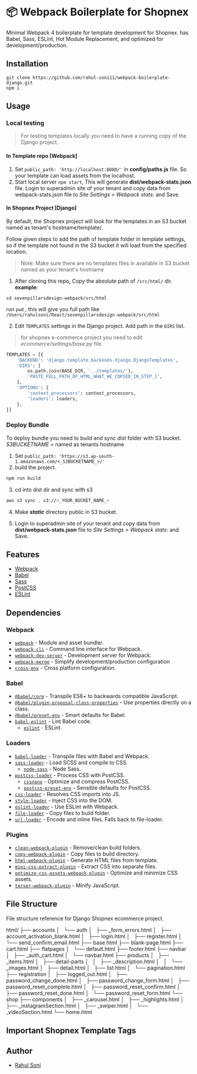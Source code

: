 # 📦 Webpack Boilerplate for Shopnex

Minimal Webpack 4 boilerplate for template development for Shopnex. has Babel, Sass, ESLint, Hot Module Replacement, and optimized for development/production.

## Installation

```
git clone https://github.com/rahul-soni11/webpack-boilerplate-django.git
npm i
```

## Usage

### Local testing
> For testing templates locally you need to have a running copy of the Django project.

#### In Template repo [Webpack]
1. Set `public_path: 'http://localhost:8080/'` in **config/paths.js** file. So your template can load assets from the localhost.
2. Start local server `npm start`, This will generate **dist/webpack-stats.json** file. Login to superadmin site of your tenant and copy data from webpack-stats.json file to *Site Settings > Webpack stats:* and Save.

#### In Shopnex Project [Django]
By default, the Shopnex project will look for the templates in an S3 bucket named as tenant's hostname/template/.

Follow given steps to add the path of template folder in template settings, so if the template not found in the S3 bucket it will load from the specified location.

> Note: Make sure there are no templates files in available in S3 bucket named as your tenant's hostname


1. After cloning this repo, Copy the absolute path of `/src/html/` dir.
**example**:

`cd sevenpillarsdesign-webpack/src/html` 

 run `pwd` , this will give you full path like `/Users/rahulsoni/React/sevenpillarsdesign-webpack/src/html` 

2. Edit `TEMPLATES` settings in the Django project. Add path in the `DIRS` list.
>for shopnex e-commerce project you need to edit *ecommerce/settings/base.py* file.

```python
TEMPLATES = [{
    'BACKEND': 'django.template.backends.django.DjangoTemplates',
    'DIRS': [
        os.path.join(BASE_DIR, '../templates/'),
        'PASTE_FULL_PATH_OF_HTML_WHAT_WE_COPIED_IN_STEP_1',
    ],
    'OPTIONS': {
        'context_processors': context_processors,
        'loaders': loaders,
    },
}]
```

### Deploy Bundle
To deploy bundle you need to build and sync *dist* folder with S3 bucket.
_S3BUCKETNAME_ = named as tenants hostname
1. Set `public_path: 'https://s3.ap-south-1.amazonaws.com/<_S3BUCKETNAME_>/'` 
2. build the project.

```bash
npm run build
```
3. cd into dist dir and sync with s3

```bash
aws s3 sync . s3://<_YOUR_BUCKET_NAME_>
```
4. Make **_static_** directory public in S3 bucket.

5. Login to superadmin site of your tenant and copy data from **dist/webpack-stats.json** file to *Site Settings > Webpack stats:* and Save.

## Features

- [Webpack](https://webpack.js.org/)
- [Babel](https://babeljs.io/)
- [Sass](https://sass-lang.com/)
- [PostCSS](https://postcss.org/)
- [ESLint](https://eslint.org/)

## Dependencies

### Webpack

- [`webpack`](https://github.com/webpack/webpack) - Module and asset bundler.
- [`webpack-cli`](https://github.com/webpack/webpack-cli) - Command line interface for Webpack.
- [`webpack-dev-server`](https://github.com/webpack/webpack-dev-server) - Development server for Webpack.
- [`webpack-merge`](https://github.com/survivejs/webpack-merge) - Simplify development/production configuration
- [`cross-env`](https://github.com/kentcdodds/cross-env) - Cross platform configuration.

### Babel

- [`@babel/core`](https://www.npmjs.com/package/@babel/core) - Transpile ES6+ to backwards compatible JavaScript.
- [`@babel/plugin-proposal-class-properties`](https://babeljs.io/docs/en/babel-plugin-proposal-class-properties) - Use properties directly on a class.
- [`@babel/preset-env`](https://babeljs.io/docs/en/babel-preset-env) - Smart defaults for Babel.
- [`babel-eslint`](https://github.com/babel/babel-eslint) - Lint Babel code.
  - [`eslint`](https://github.com/eslint/eslint) - ESLint.

### Loaders

- [`babel-loader`](https://webpack.js.org/loaders/babel-loader/) - Transpile files with Babel and Webpack.
- [`sass-loader`](https://webpack.js.org/loaders/sass-loader/) - Load SCSS and compile to CSS.
  - [`node-sass`](https://github.com/sass/node-sass) - Node Sass.
- [`postcss-loader`](https://webpack.js.org/loaders/postcss-loader/) - Process CSS with PostCSS.
  - [`cssnano`](https://github.com/cssnano/cssnano) - Optimize and compress PostCSS.
  - [`postcss-preset-env`](https://www.npmjs.com/package/postcss-preset-env) - Sensible defaults for PostCSS.
- [`css-loader`](https://webpack.js.org/loaders/css-loader/) - Resolves CSS imports into JS.
- [`style-loader`](https://webpack.js.org/loaders/style-loader/) - Inject CSS into the DOM.
- [`eslint-loader`](https://webpack.js.org/loaders/eslint-loader/) - Use ESLint with Webpack.
- [`file-loader`](https://webpack.js.org/loaders/file-loader/) - Copy files to build folder.
- [`url-loader`](https://webpack.js.org/loaders/url-loader/) - Encode and inline files. Falls back to file-loader.

### Plugins

- [`clean-webpack-plugin`](https://github.com/johnagan/clean-webpack-plugin) - Remove/clean build folders.
- [`copy-webpack-plugin`](https://github.com/webpack-contrib/copy-webpack-plugin) - Copy files to build directory.
- [`html-webpack-plugin`](https://github.com/jantimon/html-webpack-plugin) - Generate HTML files from template.
- [`mini-css-extract-plugin`](https://github.com/webpack-contrib/mini-css-extract-plugin) - Extract CSS into separate files.
- [`optimize-css-assets-webpack-plugin`](https://github.com/NMFR/optimize-css-assets-webpack-plugin) - Optimize and minimize CSS assets.
- [`terser-webpack-plugin`](https://github.com/webpack-contrib/terser-webpack-plugin) - Minify JavaScript.

## File Structure

File structure reference for Django Shopnex ecommerce project.

html/
├── accounts
│   └── auth
│       ├── _form_errors.html
│       ├── account_activation_blank.html
│       ├── login.html
│       ├── register.html
│       └── send_confirm_email.html
├── base.html
├── blank-page.html
├── cart.html
├── flatpages
│   └── default.html
├── footer.html
├── navbar
│   ├── _auth_cart.html
│   └── navbar.html
├── products
│   ├── _items.html
│   ├── detail-parts
│   │   ├── _description.html
│   │   └── _images.html
│   ├── detail.html
│   ├── list.html
│   └── pagination.html
├── registration
│   ├── logged_out.html
│   ├── password_change_done.html
│   ├── password_change_form.html
│   ├── password_reset_complete.html
│   ├── password_reset_confirm.html
│   ├── password_reset_done.html
│   └── password_reset_form.html
└── shop
    ├── components
    │   ├── _carousel.html
    │   ├── _highlights.html
    │   ├── _instagramSection.html
    │   ├── _swiper.html
    │   └── _videoSection.html
    └── home.html

## Important Shopnex Template Tags



## Author

- [Rahul Soni](https://github.com/rahul-soni11/)
